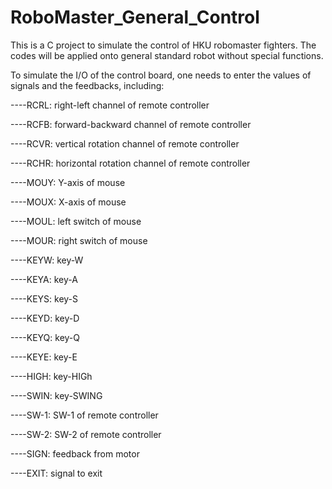 # RoboMaster_General_Control

This is a C project to simulate the control of HKU robomaster fighters. The codes will be applied onto general standard robot without special functions. 

To simulate the I/O of the control board, one needs to enter the values of signals and the feedbacks, including: 

----RCRL: right-left channel of remote controller 

----RCFB: forward-backward channel of remote controller

----RCVR: vertical rotation channel of remote controller

----RCHR: horizontal rotation channel of remote controller

----MOUY: Y-axis of mouse

----MOUX: X-axis of mouse

----MOUL: left switch of mouse

----MOUR: right switch of mouse

----KEYW: key-W

----KEYA: key-A

----KEYS: key-S

----KEYD: key-D

----KEYQ: key-Q

----KEYE: key-E

----HIGH: key-HIGh

----SWIN: key-SWING

----SW-1: SW-1 of remote controller

----SW-2: SW-2 of remote controller

----SIGN: feedback from motor

----EXIT: signal to exit
